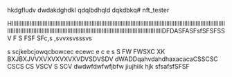 hkdgfludv
dwdakdghdkl
qdqlbdhqld
dqkdbkq# nft_tester

HIIIIIIIIIIIIIIIIIIIIIIIIIIIIIIIIIIIIIIIIIIIIIIIIIIIIIIIIIIIIIIIIIIIIIIIIIIIIIIIIIIIIIIIIIIIIIIIIIIIIIIIIIIIIIIIIIIIIIIIIIIIIIIIIIIIIIIIIIIIIIIIIIIIIIIIIIIIIIIIIIIIIIIIIIIIIIIIIIIIIIIIIIIIIIIIIIIIIIIIIIIIIIIIIIIIIIIIIIIIIIIIIIIDFDASFASFsfSFSFSSV
F
S
FSF
SFc,s ,svvxsvsssvs

s
scjkebcjowqcbowcec
ecewc
e
c
e
s
S
FW
FWSXC XK BXJBXJVVXVXVXVXVXVDVSDVSDV
dWADDqahvdahdhaxacacaCSSCSC
CSCS
CS
VSCV
S
SCV
dwdwfdwfwfjbfw
jiujhiik
hjk
sfsafsfSFSF
